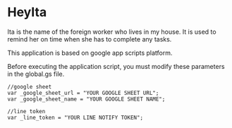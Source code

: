 # HeyIta
Ita is the name of the foreign worker who lives in my house. It is used to remind her on time when she has to complete any tasks.

This application is based on google app scripts platform.

Before executing the application script, you must modify these parameters in the global.gs file.

```
//google sheet
var _google_sheet_url = "YOUR GOOGLE SHEET URL";
var _google_sheet_name = "YOUR GOOGLE SHEET NAME";

//line token
var _line_token = "YOUR LINE NOTIFY TOKEN";
```
